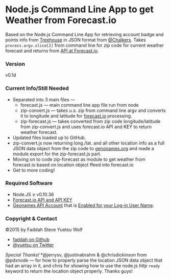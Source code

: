 Node.js Command Line App to get Weather from Forecast.io
=================

Based on the Node.js Command Line App for retrieving account badge and points info from [Treehouse](http://teamtreehouse.com) in JSON format from [@Chalkers](http://twitter.com/chalkers/). Takes ```process.argv.slice[2]``` from command line for zip code for current weather forecast and returns from [API at Forecast.io](https://developer.forecast.io/).

### Version

v0.1d

### Current Info/Still Needed

* Separated into 3 main files —
  * forecast.js — main command line app file run from node
  * zip-convert.js — takes u.s. zip from command line argv and converts it to longitude and latitude for [forecast.io](http://forecast.io/) processing.
  * zip-forecast.js — takes converted from zip code longitude/latitude from zip-convert.js and uses forecast.io API and KEY to return weather forecast.
* Updated files loaded up to GitHub.
* zip-convert.js now returning long./lat. and all other location info as a full JSON data object from the zip code to [genonames.org](http://www.geonames.org/) and made a module export for the zip-forecast.js part.
* Moving on to code zip-forecast as module to get weather from forecast.io based on location object ffeed into forecast.io
* Get to more coding!

### Required Software

* Node.JS ≥ v0.10.36
* [Forecast.io API and API KEY](https://developer.forecast.io/)
* [Geonames API Account](http://www.geonames.org/) that is [Enabled for your Log-in User Name](http://www.geonames.org/manageaccount).

### Copyright & Contact

©2015 by Faddah Steve Yuetsu Wolf

* [faddah on Github](https://github.com/faddah)
* [@yuetsu on Twitter](http://twitter.com/yuetsu)

*Special Thanks!*
*@jerrysv, @justinabrahm & @chrisdickinson from @pdxnode — for how to properly parse the location JSON data object that had an array in it, and chris for showing how to use the node.js *http* ```ready``` keyword to return the location object properly. Thanks guys!
